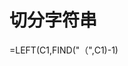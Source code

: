 <!--
 * @Author: wjn
 * @Date: 2020-04-15 11:53:09
 * @LastEditors: wjn
 * @LastEditTime: 2020-04-15 11:53:19
 -->

 # 切分字符串
=LEFT(C1,FIND("（",C1)-1)